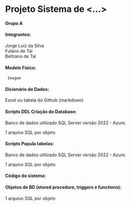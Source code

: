 # Projeto Sistema de <...>

#### Grupo A

#### Integrantes:
Jorge Luiz da Silva<br>
Fulano de Tal<br>
Beltrano de Tal<br>

#### Modelo Físico:
<code><Link> Imagem</code>
  
#### Dicionário de Dados:
<Link> Excel ou tabela do Github (markdown)

#### Scripts DDL Criação do Database:
Banco de dados utilizado SQL Server versão 2022 - Azure.
<Link>  1 arquivo SQL por objeto

#### Scripts Popula tabelas:
Banco de dados utilizado SQL Server versão 2022 - Azure.
<Link>  1 arquivo SQL por objeto
  
#### Código do sistema:
  
#### Objetos de BD (stored procedure, triggers e functions):
<Link>  1 arquivo SQL por objeto
  
